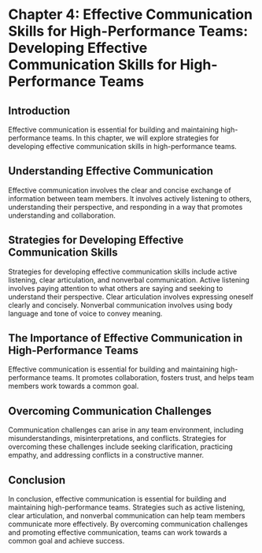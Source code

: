 Chapter 4: Effective Communication Skills for High-Performance Teams: Developing Effective Communication Skills for High-Performance Teams
==========================================================================================================================================

Introduction
------------

Effective communication is essential for building and maintaining high-performance teams. In this chapter, we will explore strategies for developing effective communication skills in high-performance teams.

Understanding Effective Communication
-------------------------------------

Effective communication involves the clear and concise exchange of information between team members. It involves actively listening to others, understanding their perspective, and responding in a way that promotes understanding and collaboration.

Strategies for Developing Effective Communication Skills
--------------------------------------------------------

Strategies for developing effective communication skills include active listening, clear articulation, and nonverbal communication. Active listening involves paying attention to what others are saying and seeking to understand their perspective. Clear articulation involves expressing oneself clearly and concisely. Nonverbal communication involves using body language and tone of voice to convey meaning.

The Importance of Effective Communication in High-Performance Teams
-------------------------------------------------------------------

Effective communication is essential for building and maintaining high-performance teams. It promotes collaboration, fosters trust, and helps team members work towards a common goal.

Overcoming Communication Challenges
-----------------------------------

Communication challenges can arise in any team environment, including misunderstandings, misinterpretations, and conflicts. Strategies for overcoming these challenges include seeking clarification, practicing empathy, and addressing conflicts in a constructive manner.

Conclusion
----------

In conclusion, effective communication is essential for building and maintaining high-performance teams. Strategies such as active listening, clear articulation, and nonverbal communication can help team members communicate more effectively. By overcoming communication challenges and promoting effective communication, teams can work towards a common goal and achieve success.
